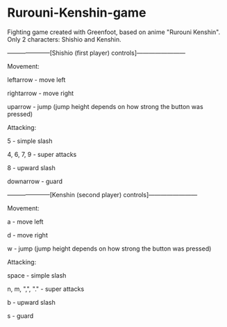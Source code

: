 # Rurouni-Kenshin-game
Fighting game created with Greenfoot, based on anime "Rurouni Kenshin". Only 2 characters: Shishio and Kenshin.

———————[Shishio (first player) controls]————————

Movement:

leftarrow - move left

rightarrow - move right

uparrow - jump (jump height depends on how strong the button was pressed)

Attacking:

5 - simple slash

4, 6, 7, 9 - super attacks

8 - upward slash

downarrow - guard


———————[Kenshin (second player) controls]————————

Movement:

a - move left

d - move right

w - jump (jump height depends on how strong the button was pressed)

Attacking:

space - simple slash

n, m, ",", "." - super attacks

b - upward slash

s - guard
